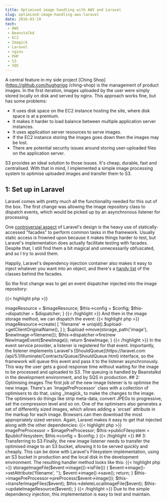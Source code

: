 ```yaml
---
title: Optimised image handling with AWS and Laravel
slug: optimised-image-handling-aws-laravel
date: 2016-03-19
tech:
 - AWS
 - Beanstalkd
 - EC2
 - Imagick
 - Laravel
 - nginx
 - PHP
 - S3
 - SQS
---
```


A central feature in my side project [Ching Shop](https://github.com/hughgrigg
/ching-shop) is the management of product images. In the first iteration, images
uploaded by the user were simply stored locally on disk and served by nginx.
This approach works fine, but has some problems:

 - It uses disk space on the EC2 instance hosting the site, where disk space is
   at a premium.
 - It makes it harder to load balance between multiple application server
   instances.
 - It uses application server resources to serve images.
 - If the EC2 instance storing the images goes down then the images may be lost.
 - There are potential security issues around storing user-uploaded files on
   the application server.

S3 provides an ideal solution to those issues. It's cheap, durable, fast and
centralised. With that in mind, I implemented a simple image processing system
to optimise uploaded images and transfer them to S3.

## 1: Set up in Laravel

Laravel comes with pretty much all the functionality needed for this out of the
box. The first change was allowing the image repository class to dispatch
events, which would be picked up by an asynchronous listener for processing.

One [controversial aspect](http://taylorotwell.com/response-dont-use-facades/)
of Laravel's design is the heavy use of statically-accessed "facades" to perform
common tasks in the framework. Usually static access is frowned upon because it
makes things harder to test, but Laravel's implementation does actually
facilitate testing with facades. Despite that, I still find them a bit magical
and unnecessarily obfuscated, and so I try to avoid them.

Happily, Laravel's dependency injection container also makes it easy to inject
whatever you want into an object, and there's a [handy
list](https://laravel.com/docs/5.2/facades#facade-class-reference) of the
classes behind the facades.

So the first change was to get an event dispatcher injected into the image
repository:

{{< highlight php >}}
<?php

/**
 * ImageRepository constructor.
 *
 * @param Image      $imageResource
 * @param Config     $config
 * @param Dispatcher $dispatcher
 */
public function __construct(
    Image $imageResource,
    Config $config,
    Dispatcher $dispatcher
) {
    $this->imageResource = $imageResource;
    $this->config = $config;
    $this->dispatcher = $dispatcher;
}
{{< /highlight >}}

And then in the image storage method, we can dispatch the event:

{{< highlight php >}}
<?php

/**
 * @param UploadedFile $upload
 *
 * @return Image
 */
public function storeUploadedImage(UploadedFile $upload): Image
{
    $newImage = $this->imageResource->create(
        [
        'filename' => uniqid().$upload->getClientOriginalName(),
        ]
    );
    $upload->move(storage_path('image'), $newImage->filename());

    $this->dispatcher->fire(new NewImageEvent($newImage));

    return $newImage;
}
{{< /highlight >}}

In the event service provider, a listener is registered for that event.
Importantly, the listener implements Laravel's [ShouldQueue](https://laravel.com
/api/5.1/Illuminate/Contracts/Queue/ShouldQueue.html) interface, so the
framework will queue this event and pass it to the listener asynchronously. This
way the user gets a good response time without waiting for the image to be
processed and uploaded to S3. The queuing is handled by Beanstalkd in the
development environment, and by SQS in production.

## 2: Optimising images

The first job of the new image listener is to optimise the new image. There's an
`ImagePreProcessor` class with a collection of optimisers to do that, using
_Imagick_ to make the changes to the image. The optimisers do things like strip
meta-data, convert JPEGs to progressive, set the compression level and so on.

One of the optimisers also generates a set of differently sized images, which
allows adding a `srcset` attribute in the markup for each image. Browsers can
then download the most appropriately sized version.

Again, Laravel makes it easy to get that injected along with the other
dependencies:

{{< highlight php >}}
<?php

/**
 * @param ImagePreProcessor $imagePreProcessor
 * @param Filesystem        $publicFilesystem
 * @param Config            $config
 */
public function __construct(
    ImagePreProcessor $imagePreProcessor,
    Filesystem $publicFilesystem,
    Config $config
) {
    $this->imagePreProcessor = $imagePreProcessor;
    $this->publicFilesystem = $publicFilesystem;
    $this->config = $config;
}
{{< /highlight >}}

## 3: Transferring to S3

Finally, the new image listener needs to transfer the optimised image to an S3
bucket, allowing it to be served quickly and cheaply. This can be done with
Laravel's Filesystem implementation, using an S3 bucket in production and the
local disk in the development environment.

The resulting handler method looks like this:

{{< highlight php >}}
<?php

/**
 * @param NewImageEvent $event
 */
public function handle(NewImageEvent $event)
{
    if (!$this->storageImageFile($event->image())->isFile()) {
        $event->image()->setAttribute('filename', '');
        $event->image()->save();

        return;
    }

    $this->imagePreProcessor->preProcess($event->image());
    $this->transferImageFiles($event);
    $this->deleteLocalImageFile($event);
    $this->updateImageResource($event);
}
{{< /highlight >}}

Due to the simple dependency injection, this implementation is easy to test and
maintain.
